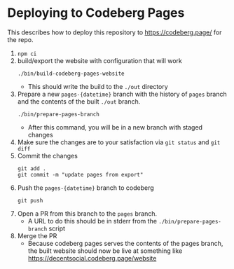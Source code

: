 # Deploying to Codeberg Pages

This describes how to deploy this repository to https://codeberg.page/ for the repo.

1. `npm ci`
2. build/export the website with configuration that will work
    ```
    ./bin/build-codeberg-pages-website
    ```
    * This should write the build to the `./out` directory
3. Prepare a new `pages-{datetime}` branch with the history of `pages` branch and the contents of the built `./out` branch.
    ```
    ./bin/prepare-pages-branch
    ```
    * After this command, you will be in a new branch with staged changes
4. Make sure the changes are to your satisfaction via `git status` and `git diff`
5. Commit the changes
    ```
    git add .
    git commit -m "update pages from export"
    ```
5. Push the `pages-{datetime}` branch to codeberg
    ```
    git push
    ```
6. Open a PR from this branch to the `pages` branch.
    * A URL to do this should be in stderr from the `./bin/prepare-pages-branch` script
7. Merge the PR
    * Because codeberg pages serves the contents of the pages branch, the built website should now be live at something like https://decentsocial.codeberg.page/website
